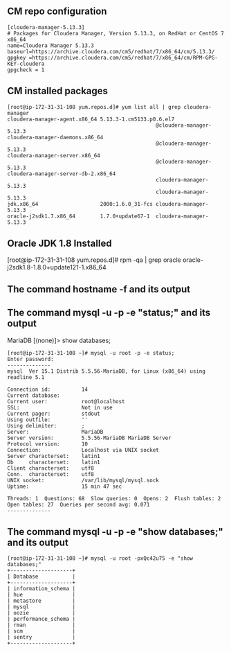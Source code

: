 ## CM repo configuration 
```
[cloudera-manager-5.13.3]
# Packages for Cloudera Manager, Version 5.13.3, on RedHat or CentOS 7 x86_64
name=Cloudera Manager 5.13.3
baseurl=https://archive.cloudera.com/cm5/redhat/7/x86_64/cm/5.13.3/
gpgkey =https://archive.cloudera.com/cm5/redhat/7/x86_64/cm/RPM-GPG-KEY-cloudera
gpgcheck = 1

```

## CM installed packages
```
[root@ip-172-31-31-108 yum.repos.d]# yum list all | grep cloudera-manager
cloudera-manager-agent.x86_64 5.13.3-1.cm5133.p0.6.el7
                                                @cloudera-manager-5.13.3
cloudera-manager-daemons.x86_64
                                                @cloudera-manager-5.13.3
cloudera-manager-server.x86_64
                                                @cloudera-manager-5.13.3
cloudera-manager-server-db-2.x86_64
                                                cloudera-manager-5.13.3
                                                cloudera-manager-5.13.3
jdk.x86_64                    2000:1.6.0_31-fcs cloudera-manager-5.13.3
oracle-j2sdk1.7.x86_64        1.7.0+update67-1  cloudera-manager-5.13.3
```

## Oracle JDK 1.8 Installed

[root@ip-172-31-31-108 yum.repos.d]# rpm -qa | grep oracle
oracle-j2sdk1.8-1.8.0+update121-1.x86_64


## The command hostname -f and its output

## The command mysql -u <user> -p<password> -e "status;" and its output

MariaDB [(none)]> show databases;
```
[root@ip-172-31-31-108 ~]# mysql -u root -p -e status;
Enter password:
--------------
mysql  Ver 15.1 Distrib 5.5.56-MariaDB, for Linux (x86_64) using readline 5.1

Connection id:          14
Current database:
Current user:           root@localhost
SSL:                    Not in use
Current pager:          stdout
Using outfile:          ''
Using delimiter:        ;
Server:                 MariaDB
Server version:         5.5.56-MariaDB MariaDB Server
Protocol version:       10
Connection:             Localhost via UNIX socket
Server characterset:    latin1
Db     characterset:    latin1
Client characterset:    utf8
Conn.  characterset:    utf8
UNIX socket:            /var/lib/mysql/mysql.sock
Uptime:                 15 min 47 sec

Threads: 1  Questions: 68  Slow queries: 0  Opens: 2  Flush tables: 2  Open tables: 27  Queries per second avg: 0.071
--------------

```

## The command mysql -u <user> -p<password> -e "show databases;" and its output
```
[root@ip-172-31-31-108 ~]# mysql -u root -pxQc42u75 -e "show databases;"
+--------------------+
| Database           |
+--------------------+
| information_schema |
| hue                |
| metastore          |
| mysql              |
| oozie              |
| performance_schema |
| rman               |
| scm                |
| sentry             |
+--------------------+

```


